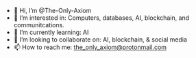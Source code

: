 - 👋 Hi, I’m @The-Only-Axiom
- 👀 I’m interested in: Computers, databases, AI, blockchain, and communitcations. 
- 🌱 I’m currently learning: AI
- 💞️ I’m looking to collaborate on: AI, blockchain, & social media 
- 📫 How to reach me: the_only_axiom@protonmail.com

<!---
The-Only-Axiom/The-Only-Axiom is a ✨ special ✨ repository because its `README.md` (this file) appears on your GitHub profile.
You can click the Preview link to take a look at your changes.
--->
